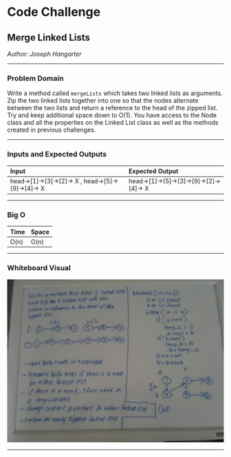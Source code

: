 # Code Challenge

## Merge Linked Lists 
*Author: Joseph Hangarter*

---

### Problem Domain

Write a method called `mergeLists` which takes two linked lists as arguments. Zip the two linked lists together into one so that the nodes alternate between the two lists and return a reference to the head of the zipped list. Try and keep additional space down to O(1). You have access to the Node class and all the properties on the Linked List class as well as the methods created in previous challenges.

---

### Inputs and Expected Outputs

| Input | Expected Output |
| :----------- | :----------- |
| head->[1]->[3]->[2]-> X , head->[5]->[9]->[4]-> X | head->[1]->[5]->[3]->[9]->[2]->[4]-> X |


---

### Big O


| Time | Space |
| :----------- | :----------- |
| O(n) | O(n) |


---


### Whiteboard Visual
![Whiteboard](assets/LLMerge.jpg)


---
